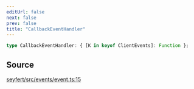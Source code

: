 ```yaml
---
editUrl: false
next: false
prev: false
title: "CallbackEventHandler"
---
```


```ts
type CallbackEventHandler: { [K in keyof ClientEvents]: Function };
```

## Source

[seyfert/src/events/event.ts:15](https://github.com/potoland/potocuit/blob/fe122a1/src/events/event.ts#L15)
